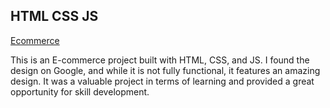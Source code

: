 ## HTML CSS JS
[Ecommerce](https://mohammadazadbc.github.io/Ecommerce/)



This is an E-commerce project built with HTML, CSS, and JS. I found the design on Google, and while it is not fully functional, it features an amazing design. It was a valuable project in terms of learning and provided a great opportunity for skill development. 
